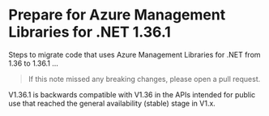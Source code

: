 # Prepare for Azure Management Libraries for .NET 1.36.1 #

Steps to migrate code that uses Azure Management Libraries for .NET from 1.36 to 1.36.1 ...

> If this note missed any breaking changes, please open a pull request.

V1.36.1 is backwards compatible with V1.36 in the APIs intended for public use that reached the general availability (stable) stage in V1.x.
